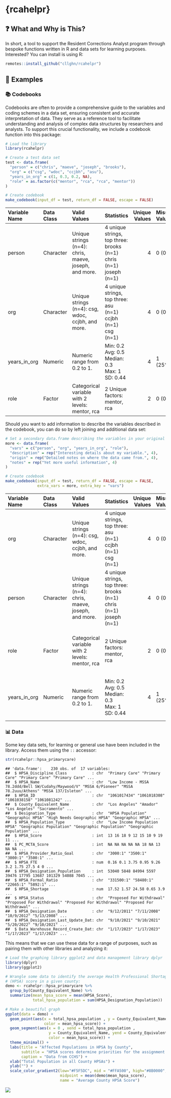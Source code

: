 {rcahelpr}
================

## ❓ What and Why is This?

In short, a tool to support the Resident Corrections Analyst program
through bespoke functions written in R and data sets for learning
purposes. Interested? You can install is using R:

``` r
remotes::install_github("cllghn/rcahelpr")
```

## 🔎 Examples

### 📚 Codebooks

Codebooks are often to provide a comprehensive guide to the variables
and coding schemes in a data set, ensuring consistent and accurate
interpretation of data. They serve as a reference tool to facilitate
understanding and analysis of complex data structures by researchers and
analysts. To support this crucial functionality, we include a codebook
function into this package:

``` r
# Load the library
library(rcahelpr)

# Create a test data set
test <- data.frame(
  "person" = c("chris", "maeve", "joseph", "brooks"),
  "org" = c("csg", "wdoc", "ccjbh", "asu"),
  "years_in_org" = c(1, 0.3, 0.2, NA),
  "role" = as.factor(c("mentor", "rca", "rca", "mentor"))
)

# Create codebook
make_codebook(input_df = test, return_df = FALSE, escape = FALSE)
```

<table class="table" style="margin-left: auto; margin-right: auto;">
<thead>
<tr>
<th style="text-align:left;">
Variable Name
</th>
<th style="text-align:left;">
Data Class
</th>
<th style="text-align:left;">
Valid Values
</th>
<th style="text-align:left;">
Statistics
</th>
<th style="text-align:right;">
Unique Values
</th>
<th style="text-align:left;">
Missing Values
</th>
</tr>
</thead>
<tbody>
<tr>
<td style="text-align:left;">
person
</td>
<td style="text-align:left;">
Character
</td>
<td style="text-align:left;">
Unique strings (n=4): chris, maeve, joseph, and more.
</td>
<td style="text-align:left;">
4 unique strings, top three: <br> brooks (n=1) <br> chris (n=1) <br>
joseph (n=1)
</td>
<td style="text-align:right;">
4
</td>
<td style="text-align:left;">
0 (0%)
</td>
</tr>
<tr>
<td style="text-align:left;">
org
</td>
<td style="text-align:left;">
Character
</td>
<td style="text-align:left;">
Unique strings (n=4): csg, wdoc, ccjbh, and more.
</td>
<td style="text-align:left;">
4 unique strings, top three: <br> asu (n=1) <br> ccjbh (n=1) <br> csg
(n=1)
</td>
<td style="text-align:right;">
4
</td>
<td style="text-align:left;">
0 (0%)
</td>
</tr>
<tr>
<td style="text-align:left;">
years_in_org
</td>
<td style="text-align:left;">
Numeric
</td>
<td style="text-align:left;">
Numeric range from 0.2 to 1.
</td>
<td style="text-align:left;">
Min: 0.2 <br> Avg: 0.5 <br> Median: 0.3 <br> Max: 1 <br> SD: 0.44
</td>
<td style="text-align:right;">
4
</td>
<td style="text-align:left;">
1 (25%)
</td>
</tr>
<tr>
<td style="text-align:left;">
role
</td>
<td style="text-align:left;">
Factor
</td>
<td style="text-align:left;">
Categorical variable with 2 levels: mentor, rca
</td>
<td style="text-align:left;">
2 Unique factors: mentor, rca
</td>
<td style="text-align:right;">
2
</td>
<td style="text-align:left;">
0 (0%)
</td>
</tr>
</tbody>
</table>

Should you want to add information to describe the variables described
in the codebook, you can do so by left joining and additional data set:

``` r
# Set a secondary data.frame describing the variables in your original data set
more <- data.frame(
  "vars" = c("person", "org", "years_in_org", "role"),
  "description" = rep("Interesting details about my variable.", 4),
  "origin" = rep("Detailed notes on where the data came from.", 4),
  "notes" = rep("Yet more useful information", 4)
)

# Create codebook
make_codebook(input_df = test, return_df = FALSE, escape = FALSE,
              extra_vars = more, extra_key = "vars")
```

<table class="table" style="margin-left: auto; margin-right: auto;">
<thead>
<tr>
<th style="text-align:left;">
Variable Name
</th>
<th style="text-align:left;">
Data Class
</th>
<th style="text-align:left;">
Valid Values
</th>
<th style="text-align:left;">
Statistics
</th>
<th style="text-align:right;">
Unique Values
</th>
<th style="text-align:left;">
Missing Values
</th>
<th style="text-align:left;">
Description
</th>
<th style="text-align:left;">
Origin
</th>
<th style="text-align:left;">
Notes
</th>
</tr>
</thead>
<tbody>
<tr>
<td style="text-align:left;">
org
</td>
<td style="text-align:left;">
Character
</td>
<td style="text-align:left;">
Unique strings (n=4): csg, wdoc, ccjbh, and more.
</td>
<td style="text-align:left;">
4 unique strings, top three: <br> asu (n=1) <br> ccjbh (n=1) <br> csg
(n=1)
</td>
<td style="text-align:right;">
4
</td>
<td style="text-align:left;">
0 (0%)
</td>
<td style="text-align:left;">
Interesting details about my variable.
</td>
<td style="text-align:left;">
Detailed notes on where the data came from.
</td>
<td style="text-align:left;">
Yet more useful information
</td>
</tr>
<tr>
<td style="text-align:left;">
person
</td>
<td style="text-align:left;">
Character
</td>
<td style="text-align:left;">
Unique strings (n=4): chris, maeve, joseph, and more.
</td>
<td style="text-align:left;">
4 unique strings, top three: <br> brooks (n=1) <br> chris (n=1) <br>
joseph (n=1)
</td>
<td style="text-align:right;">
4
</td>
<td style="text-align:left;">
0 (0%)
</td>
<td style="text-align:left;">
Interesting details about my variable.
</td>
<td style="text-align:left;">
Detailed notes on where the data came from.
</td>
<td style="text-align:left;">
Yet more useful information
</td>
</tr>
<tr>
<td style="text-align:left;">
role
</td>
<td style="text-align:left;">
Factor
</td>
<td style="text-align:left;">
Categorical variable with 2 levels: mentor, rca
</td>
<td style="text-align:left;">
2 Unique factors: mentor, rca
</td>
<td style="text-align:right;">
2
</td>
<td style="text-align:left;">
0 (0%)
</td>
<td style="text-align:left;">
Interesting details about my variable.
</td>
<td style="text-align:left;">
Detailed notes on where the data came from.
</td>
<td style="text-align:left;">
Yet more useful information
</td>
</tr>
<tr>
<td style="text-align:left;">
years_in_org
</td>
<td style="text-align:left;">
Numeric
</td>
<td style="text-align:left;">
Numeric range from 0.2 to 1.
</td>
<td style="text-align:left;">
Min: 0.2 <br> Avg: 0.5 <br> Median: 0.3 <br> Max: 1 <br> SD: 0.44
</td>
<td style="text-align:right;">
4
</td>
<td style="text-align:left;">
1 (25%)
</td>
<td style="text-align:left;">
Interesting details about my variable.
</td>
<td style="text-align:left;">
Detailed notes on where the data came from.
</td>
<td style="text-align:left;">
Yet more useful information
</td>
</tr>
</tbody>
</table>

### 📊 Data

Some key data sets, for learning or general use have been included in
the library. Access them using the `::` accessor:

``` r
str(rcahelpr::hpsa_primarycare)
```

    ## 'data.frame':    230 obs. of  17 variables:
    ##  $ HPSA_Discipline_Class           : chr  "Primary Care" "Primary Care" "Primary Care" "Primary Care" ...
    ##  $ HPSA_Name                       : chr  "Low Income - MSSA 78.2ddd/Bell SW/Cudahy/Maywood/V" "MSSA 6/Pioneer" "MSSA 78.2uuu/Athens" "MSSA 137/Isleton" ...
    ##  $ HPSA_ID                         : chr  "1061017434" "1061018308" "1061038158" "1061081242" ...
    ##  $ County_Equivalent_Name          : chr  "Los Angeles" "Amador" "Los Angeles" "Sacramento" ...
    ##  $ Designation_Type                : chr  "HPSA Population" "Geographic HPSA" "High Needs Geographic HPSA" "Geographic HPSA" ...
    ##  $ HPSA_Population_Type            : chr  "Low Income Population HPSA" "Geographic Population" "Geographic Population" "Geographic Population" ...
    ##  $ HPSA_Score                      : int  13 16 18 9 12 15 10 9 19 11 ...
    ##  $ PC_MCTA_Score                   : int  NA NA NA NA NA 18 NA 13 NA NA ...
    ##  $ HPSA_Provider_Ratio_Goal        : chr  "3000:1" "3500:1" "3000:1" "3500:1" ...
    ##  $ HPSA_FTE                        : num  0.16 0.1 3.75 0.95 9.26 3.2 1.75 27.5 4 0 ...
    ##  $ HPSA_Designation_Population     : int  53040 5848 84994 5597 39476 17795 13687 101329 54088 7045 ...
    ##  $ HPSA_Formal_Ratio               : chr  "331500:1" "58480:1" "22665:1" "5892:1" ...
    ##  $ HPSA_Shortage                   : num  17.52 1.57 24.58 0.65 3.9 ...
    ##  $ HPSA_Status                     : chr  "Proposed For Withdrawal" "Proposed For Withdrawal" "Proposed For Withdrawal" "Proposed For Withdrawal" ...
    ##  $ HPSA_Designation_Date           : chr  "9/12/2011" "7/11/2008" "10/9/2012" "5/13/2008" ...
    ##  $ HPSA_Designation_Last_Update_Dat: chr  "9/10/2021" "9/10/2021" "5/20/2022" "9/10/2021" ...
    ##  $ Data_Warehouse_Record_Create_Dat: chr  "1/17/2023" "1/17/2023" "1/17/2023" "1/17/2023" ...

This means that we can use these data for a range of purposes, such as
pairing them with other libraries and analyzing it:

``` r
# Load the graphing library ggplot2 and data management library dplyr
library(dplyr)
library(ggplot2)

# Wrangle some data to identify the average Health Professional Shortage Area 
# (HPSA) score in a given county:
demo <- rcahelpr::hpsa_primarycare %>%
  group_by(County_Equivalent_Name) %>%
  summarize(mean_hpsa_score = mean(HPSA_Score),
            total_hpsa_population = sum(HPSA_Designation_Population))

# Make a beautiful graph
ggplot(data = demo) +
  geom_point(aes(x = total_hpsa_population , y = County_Equivalent_Name,
                 color = mean_hpsa_score)) +
  geom_segment(aes(x = 0 , xend = total_hpsa_population ,
                   y = County_Equivalent_Name, yend = County_Equivalent_Name,
                   color = mean_hpsa_score)) +
  theme_minimal() +
  labs(title = "Affected Populations in HPSA by County",
       subtitle = "HPSA scores determine priorities for the assignment of clinitians",
       caption = "Data from CCHS") +
  xlab("Total Population in all County HPSAs") +
  ylab("") +
  scale_color_gradient2(low="#F5F5DC", mid = "#FFA500", high="#8B0000", 
                        midpoint = mean(demo$mean_hpsa_score),
                        name = "Average County HPSA Score")
```

![](README_files/figure-gfm/unnamed-chunk-5-1.png)<!-- -->
